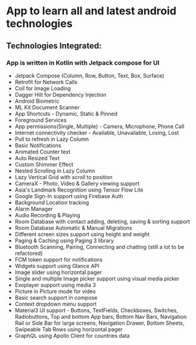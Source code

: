 # App to learn all and latest android technologies

## Technologies Integrated:

### App is written in Kotlin with Jetpack compose for UI

* Jetpack Compose (Column, Row, Button, Text, Box, Surface)
* Retrofit for Network Calls
* Coil for Image Loading
* Dagger Hilt for Dependency Injection
* Android Biometric
* ML Kit Document Scanner
* App Shortcuts - Dynamic, Static & Pinned
* Foreground Services
* App permissions(Single, Multiple) - Camera, Microphone, Phone Call
* Internet connectivity checker - Available, Unavailable, Losing, Lost
* Pull to refresh in Lazy Column
* Basic Notifications
* Animated Counter text
* Auto Resized Text
* Custom Shimmer Effect
* Nested Scrolling in Lazy Column
* Lazy Vertical Grid with scroll to position
* CameraX - Photo, Video & Gallery viewing support
* Asia's Landmark Recognition using Tensor Flow Lite
* Google Sign-In support using Firebase Auth
* Background Location tracking
* Alarm Manager
* Audio Recording & Playing
* Room Database with contact adding, deleting, saving & sorting support
* Room Database Automatic & Manual Migrations
* Different screen sizes support using height and weight
* Paging & Caching using Paging 3 library
* Bluetooth Scanning, Pairing, Connecting and chatting (still a lot to be refactored)
* FCM token support for notifications
* Widgets support using Glance API
* Image slider using horizontal pager
* Single and multiple Image picker support using visual media picker
* Exoplayer support using media 3
* Picture in Picture mode for video
* Basic search support in compose
* Context dropdown menu support
* Material3 UI support - Buttons, TextFields, Checkboxes, Switches, Radiobuttons, Top and bottom App bars, Bottom Nav Bars, Navigation Rail or Side Bar for large screens, Navigation Drawer, Bottom Sheets, Swipeable Tab Rows using horizontal pager
* GraphQL using Apollo Client for countries data

